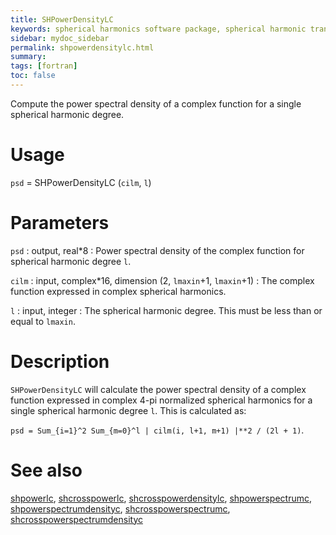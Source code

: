 ```yaml
---
title: SHPowerDensityLC
keywords: spherical harmonics software package, spherical harmonic transform, legendre functions, multitaper spectral analysis, fortran, Python, gravity, magnetic field
sidebar: mydoc_sidebar
permalink: shpowerdensitylc.html
summary:
tags: [fortran]
toc: false
---
```


Compute the power spectral density of a complex function for a single spherical harmonic degree.

# Usage

`psd` = SHPowerDensityLC (`cilm`, `l`)

# Parameters

`psd` : output, real\*8
:   Power spectral density of the complex function for spherical harmonic degree `l`.

`cilm` : input, complex\*16, dimension (2, `lmaxin`+1, `lmaxin`+1)
:   The complex function expressed in complex spherical harmonics.

`l` : input, integer
:   The spherical harmonic degree. This must be less than or equal to `lmaxin`.

# Description

`SHPowerDensityLC` will calculate the power spectral density of a complex function expressed in complex 4-pi normalized spherical harmonics for a single spherical harmonic degree `l`. This is calculated as:

`psd = Sum_{i=1}^2 Sum_{m=0}^l | cilm(i, l+1, m+1) |**2 / (2l + 1)`.

# See also

[shpowerlc](shpowerlc.html), [shcrosspowerlc](shcrosspowerlc.html), [shcrosspowerdensitylc](shcrosspowerdensitylc.html), [shpowerspectrumc](shpowerspectrumc.html), [shpowerspectrumdensityc](shpowerspectrumdensityc.html), [shcrosspowerspectrumc](shcrosspowerspectrumc.html), [shcrosspowerspectrumdensityc](shcrosspowerspectrumdensityc.html)
